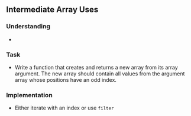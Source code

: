 ## Intermediate Array Uses

### Understanding
- 

### Task
- Write a function that creates and returns a new array from its array argument. The new array should contain all values from the argument array whose positions have an odd index.

### Implementation
- Either iterate with an index or use `filter`